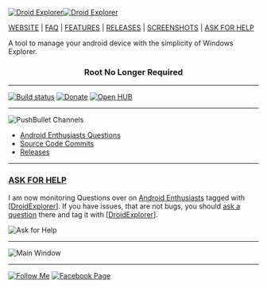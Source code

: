 [![Droid Explorer][3]![Droid Explorer][4]][2]

[WEBSITE][2] | [FAQ][5] | [FEATURES][6] | [RELEASES][1] | [SCREENSHOTS][7] | [ASK FOR HELP][8]

A tool to manage your android device with the simplicity of Windows Explorer.

### <div style="text-align:center;">Root No Longer Required</div>

----

[![Build status][9]][10]
[![Donate][11]][12]
[![Open HUB][13]][14]


----

![PushBullet Channels][15]

- [Android Enthusiasts Questions][16]
- [Source Code Commits][17]
- [Releases][18]

----
### [ASK FOR HELP][8]
I am now monitoring Questions over on [Android Enthusiasts][8] tagged with [[DroidExplorer][8]]. If you have issues, that are not bugs, you should [ask a question][19] there and tag it with [[DroidExplorer][8]].

![Ask for Help][25]

-----


![Main Window][20]

----
[![Follow Me][21]][23]  [![Facebook Page][22]][24]



[1]: http://de.bit13.com/releases/go
[2]: http://de.bit13.com
[3]: http://i.imgur.com/AeF9O4q.png
[4]: http://i.imgur.com/EMsfFVi.png
[5]: https://github.com/camalot/droidexplorer/wiki/FAQ
[6]: https://github.com/camalot/droidexplorer/wiki/features
[7]: https://github.com/camalot/droidexplorer/wiki/screenshots/
[8]: http://android.stackexchange.com/questions/tagged/droidexplorer/
[9]: https://ci.appveyor.com/api/projects/status/cl70jeaqq577pque?svg=true
[10]: https://ci.appveyor.com/project/camalot/droidexplorer/
[11]: https://www.paypal.com/en_US/i/btn/btn_donateCC_LG.gif
[12]: https://www.paypal.com/cgi-bin/webscr?cmd=_s-xclick&hosted_button_id=TAELHFHNDCT9C
[13]: http://www.ohloh.net/p/droidexplorer/widgets/project_partner_badge.gif
[14]: http://www.ohloh.net/p/droidexplorer?ref=github
[15]: http://i.imgur.com/GlVy4rW.png
[16]: https://www.pushbullet.com/channel?tag=askdroidexplorer
[17]: https://www.pushbullet.com/channel?tag=droidexplorersourcecode
[18]: https://www.pushbullet.com/channel?tag=droidexplorerreleases
[19]: http://android.stackexchange.com/questions/ask
[20]: http://i.imgur.com/vrpBwbj.png
[21]: http://i.imgur.com/F7D9klH.png
[22]: http://i.imgur.com/iGwDvpW.png
[23]: http://twitter.com/abryanconrad
[24]: https://www.facebook.com/droidexplorer
[25]: http://i.imgur.com/UEMapVT.png
